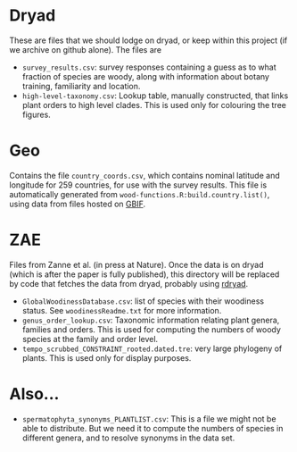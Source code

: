 # Dryad

These are files that we should lodge on dryad, or keep within this
project (if we archive on github alone).  The files are

* `survey_results.csv`: survey responses containing a guess as to what
  fraction of species are woody, along with information about botany
  training, familiarity and location.
* `high-level-taxonomy.csv`: Lookup table, manually constructed, that
  links plant orders to high level clades.  This is used only for
  colouring the tree figures.
  
# Geo

Contains the file `country_coords.csv`, which contains nominal
latitude and longitude for 259 countries, for use with the survey
results.  This file is automatically generated from
`wood-functions.R:build.country.list()`, using data from files hosted
on [GBIF](http://www.gbif.org).

# ZAE

Files from Zanne et al. (in press at Nature).  Once the data is on
dryad (which is after the paper is fully published), this directory
will be replaced by code that fetches the data from dryad, probably
using [rdryad](https://github.com/ropensci/rdryad).

* `GlobalWoodinessDatabase.csv`: list of species with their woodiness
  status.  See `woodinessReadme.txt` for more information.
* `genus_order_lookup.csv`: Taxonomic information relating plant
  genera, families and orders.  This is used for computing the numbers
  of woody species at the family and order level.
* `tempo_scrubbed_CONSTRAINT_rooted.dated.tre`: very large phylogeny
  of plants.  This is used only for display purposes.

# Also...

* `spermatophyta_synonyms_PLANTLIST.csv`: This is a file we might not
  be able to distribute.  But we need it to compute the numbers of
  species in different genera, and to resolve synonyms in the data
  set.
